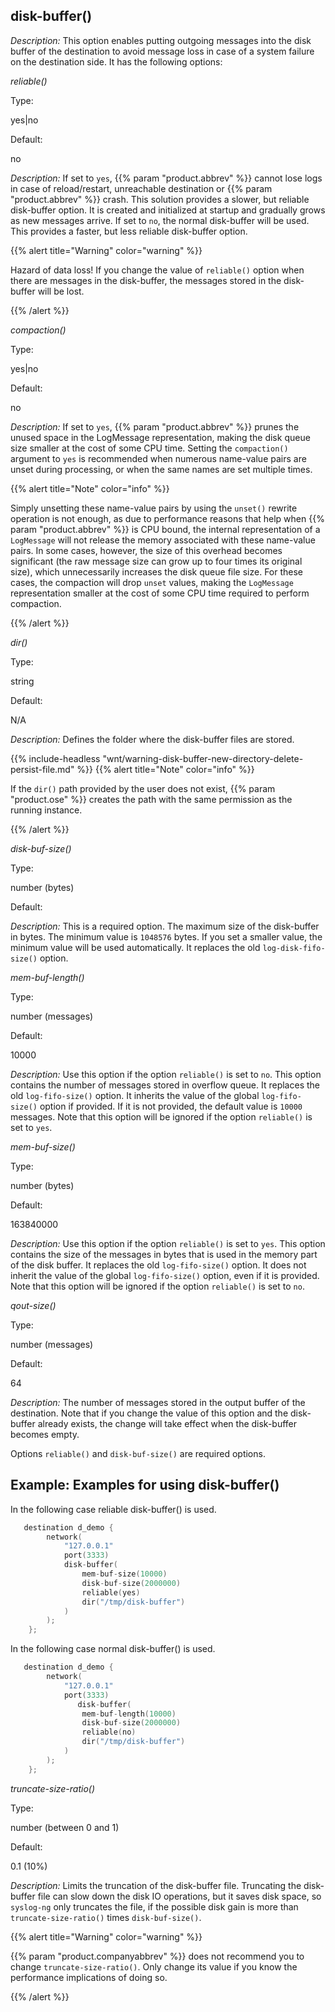 ---
---
<!-- DISCLAIMER: This file is based on the syslog-ng Open Source Edition documentation https://github.com/balabit/syslog-ng-ose-guides/commit/2f4a52ee61d1ea9ad27cb4f3168b95408fddfdf2 and is used under the terms of The syslog-ng Open Source Edition Documentation License. The file has been modified by Axoflow. -->

## disk-buffer()

*Description:* This option enables putting outgoing messages into the disk buffer of the destination to avoid message loss in case of a system failure on the destination side. It has the following options:



*reliable()*


Type:

yes|no

Default:

no

*Description:* If set to `yes`, {{% param "product.abbrev" %}} cannot lose logs in case of reload/restart, unreachable destination or {{% param "product.abbrev" %}} crash. This solution provides a slower, but reliable disk-buffer option. It is created and initialized at startup and gradually grows as new messages arrive. If set to `no`, the normal disk-buffer will be used. This provides a faster, but less reliable disk-buffer option.

{{% alert title="Warning" color="warning" %}}

Hazard of data loss\! If you change the value of `reliable()` option when there are messages in the disk-buffer, the messages stored in the disk-buffer will be lost.

{{% /alert %}}


*compaction()*


Type:

yes|no

Default:

no

*Description:* If set to `yes`, {{% param "product.abbrev" %}} prunes the unused space in the LogMessage representation, making the disk queue size smaller at the cost of some CPU time. Setting the `compaction()` argument to `yes` is recommended when numerous name-value pairs are unset during processing, or when the same names are set multiple times.

{{% alert title="Note" color="info" %}}

Simply unsetting these name-value pairs by using the `unset()` rewrite operation is not enough, as due to performance reasons that help when {{% param "product.abbrev" %}} is CPU bound, the internal representation of a `LogMessage` will not release the memory associated with these name-value pairs. In some cases, however, the size of this overhead becomes significant (the raw message size can grow up to four times its original size), which unnecessarily increases the disk queue file size. For these cases, the compaction will drop `unset` values, making the `LogMessage` representation smaller at the cost of some CPU time required to perform compaction.

{{% /alert %}}


*dir()*


Type:

string

Default:

N/A

*Description:* Defines the folder where the disk-buffer files are stored.

{{% include-headless "wnt/warning-disk-buffer-new-directory-delete-persist-file.md" %}} {{% alert title="Note" color="info" %}}

If the `dir()` path provided by the user does not exist, {{% param "product.ose" %}} creates the path with the same permission as the running instance.

{{% /alert %}}

*disk-buf-size()*

Type:

number (bytes)

Default:

*Description:* This is a required option. The maximum size of the disk-buffer in bytes. The minimum value is `1048576` bytes. If you set a smaller value, the minimum value will be used automatically. It replaces the old `log-disk-fifo-size()` option.


*mem-buf-length()*


Type:

number (messages)

Default:

10000

*Description:* Use this option if the option `reliable()` is set to `no`. This option contains the number of messages stored in overflow queue. It replaces the old `log-fifo-size()` option. It inherits the value of the global `log-fifo-size()` option if provided. If it is not provided, the default value is `10000` messages. Note that this option will be ignored if the option `reliable()` is set to `yes`.


*mem-buf-size()*


Type:

number (bytes)

Default:

163840000

*Description:* Use this option if the option `reliable()` is set to `yes`. This option contains the size of the messages in bytes that is used in the memory part of the disk buffer. It replaces the old `log-fifo-size()` option. It does not inherit the value of the global `log-fifo-size()` option, even if it is provided. Note that this option will be ignored if the option `reliable()` is set to `no`.


*qout-size()*


Type:

number (messages)

Default:

64

*Description:* The number of messages stored in the output buffer of the destination. Note that if you change the value of this option and the disk-buffer already exists, the change will take effect when the disk-buffer becomes empty.

Options `reliable()` and `disk-buf-size()` are required options.


## Example: Examples for using disk-buffer()

In the following case reliable disk-buffer() is used.

```c
   destination d_demo {
        network(
            "127.0.0.1"
            port(3333)
            disk-buffer(
                mem-buf-size(10000)
                disk-buf-size(2000000)
                reliable(yes)
                dir("/tmp/disk-buffer")
            )
        );
    };
```

In the following case normal disk-buffer() is used.

```c
   destination d_demo {
        network(
            "127.0.0.1"
            port(3333)
               disk-buffer(
                mem-buf-length(10000)
                disk-buf-size(2000000)
                reliable(no)
                dir("/tmp/disk-buffer")
            )
        );
    };
```



<span id="diskbuf-trunkate-size-ratio"></span>*truncate-size-ratio()*


Type:

number (between 0 and 1)

Default:

0.1 (10%)

*Description:* Limits the truncation of the disk-buffer file. Truncating the disk-buffer file can slow down the disk IO operations, but it saves disk space, so `syslog-ng` only truncates the file, if the possible disk gain is more than `truncate-size-ratio()` times `disk-buf-size()`.

{{% alert title="Warning" color="warning" %}}

{{% param "product.companyabbrev" %}} does not recommend you to change `truncate-size-ratio()`. Only change its value if you know the performance implications of doing so.

{{% /alert %}}
